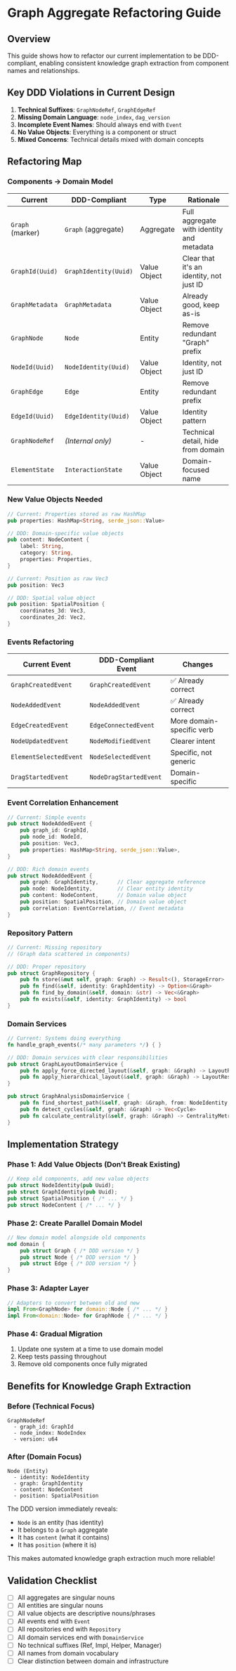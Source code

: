 # Graph Aggregate Refactoring Guide

## Overview

This guide shows how to refactor our current implementation to be DDD-compliant, enabling consistent knowledge graph extraction from component names and relationships.

## Key DDD Violations in Current Design

1. **Technical Suffixes**: `GraphNodeRef`, `GraphEdgeRef`
2. **Missing Domain Language**: `node_index`, `dag_version`
3. **Incomplete Event Names**: Should always end with `Event`
4. **No Value Objects**: Everything is a component or struct
5. **Mixed Concerns**: Technical details mixed with domain concepts

## Refactoring Map

### Components → Domain Model

| Current | DDD-Compliant | Type | Rationale |
|---------|---------------|------|-----------|
| `Graph` (marker) | `Graph` (aggregate) | Aggregate | Full aggregate with identity and metadata |
| `GraphId(Uuid)` | `GraphIdentity(Uuid)` | Value Object | Clear that it's an identity, not just ID |
| `GraphMetadata` | `GraphMetadata` | Value Object | Already good, keep as-is |
| `GraphNode` | `Node` | Entity | Remove redundant "Graph" prefix |
| `NodeId(Uuid)` | `NodeIdentity(Uuid)` | Value Object | Identity, not just ID |
| `GraphEdge` | `Edge` | Entity | Remove redundant prefix |
| `EdgeId(Uuid)` | `EdgeIdentity(Uuid)` | Value Object | Identity pattern |
| `GraphNodeRef` | *(Internal only)* | - | Technical detail, hide from domain |
| `ElementState` | `InteractionState` | Value Object | Domain-focused name |

### New Value Objects Needed

```rust
// Current: Properties stored as raw HashMap
pub properties: HashMap<String, serde_json::Value>

// DDD: Domain-specific value objects
pub content: NodeContent {
    label: String,
    category: String,
    properties: Properties,
}

// Current: Position as raw Vec3
pub position: Vec3

// DDD: Spatial value object
pub position: SpatialPosition {
    coordinates_3d: Vec3,
    coordinates_2d: Vec2,
}
```

### Events Refactoring

| Current Event | DDD-Compliant Event | Changes |
|---------------|---------------------|---------|
| `GraphCreatedEvent` | `GraphCreatedEvent` | ✅ Already correct |
| `NodeAddedEvent` | `NodeAddedEvent` | ✅ Already correct |
| `EdgeCreatedEvent` | `EdgeConnectedEvent` | More domain-specific verb |
| `NodeUpdatedEvent` | `NodeModifiedEvent` | Clearer intent |
| `ElementSelectedEvent` | `NodeSelectedEvent` | Specific, not generic |
| `DragStartedEvent` | `NodeDragStartedEvent` | Domain-specific |

### Event Correlation Enhancement

```rust
// Current: Simple events
pub struct NodeAddedEvent {
    pub graph_id: GraphId,
    pub node_id: NodeId,
    pub position: Vec3,
    pub properties: HashMap<String, serde_json::Value>,
}

// DDD: Rich domain events
pub struct NodeAddedEvent {
    pub graph: GraphIdentity,      // Clear aggregate reference
    pub node: NodeIdentity,        // Clear entity identity
    pub content: NodeContent,      // Domain value object
    pub position: SpatialPosition, // Domain value object
    pub correlation: EventCorrelation, // Event metadata
}
```

### Repository Pattern

```rust
// Current: Missing repository
// (Graph data scattered in components)

// DDD: Proper repository
pub struct GraphRepository {
    pub fn store(&mut self, graph: Graph) -> Result<(), StorageError>
    pub fn find(&self, identity: GraphIdentity) -> Option<&Graph>
    pub fn find_by_domain(&self, domain: &str) -> Vec<&Graph>
    pub fn exists(&self, identity: GraphIdentity) -> bool
}
```

### Domain Services

```rust
// Current: Systems doing everything
fn handle_graph_events(/* many parameters */) { }

// DDD: Domain services with clear responsibilities
pub struct GraphLayoutDomainService {
    pub fn apply_force_directed_layout(&self, graph: &Graph) -> LayoutResult
    pub fn apply_hierarchical_layout(&self, graph: &Graph) -> LayoutResult
}

pub struct GraphAnalysisDomainService {
    pub fn find_shortest_path(&self, graph: &Graph, from: NodeIdentity, to: NodeIdentity) -> Path
    pub fn detect_cycles(&self, graph: &Graph) -> Vec<Cycle>
    pub fn calculate_centrality(&self, graph: &Graph) -> CentralityMetrics
}
```

## Implementation Strategy

### Phase 1: Add Value Objects (Don't Break Existing)
```rust
// Keep old components, add new value objects
pub struct NodeIdentity(pub Uuid);
pub struct GraphIdentity(pub Uuid);
pub struct SpatialPosition { /* ... */ }
pub struct NodeContent { /* ... */ }
```

### Phase 2: Create Parallel Domain Model
```rust
// New domain model alongside old components
mod domain {
    pub struct Graph { /* DDD version */ }
    pub struct Node { /* DDD version */ }
    pub struct Edge { /* DDD version */ }
}
```

### Phase 3: Adapter Layer
```rust
// Adapters to convert between old and new
impl From<GraphNode> for domain::Node { /* ... */ }
impl From<domain::Node> for GraphNode { /* ... */ }
```

### Phase 4: Gradual Migration
1. Update one system at a time to use domain model
2. Keep tests passing throughout
3. Remove old components once fully migrated

## Benefits for Knowledge Graph Extraction

### Before (Technical Focus)
```
GraphNodeRef
  - graph_id: GraphId
  - node_index: NodeIndex
  - version: u64
```

### After (Domain Focus)
```
Node (Entity)
  - identity: NodeIdentity
  - graph: GraphIdentity
  - content: NodeContent
  - position: SpatialPosition
```

The DDD version immediately reveals:
- `Node` is an entity (has identity)
- It belongs to a `Graph` aggregate
- It has `content` (what it contains)
- It has `position` (where it is)

This makes automated knowledge graph extraction much more reliable!

## Validation Checklist

- [ ] All aggregates are singular nouns
- [ ] All entities are singular nouns
- [ ] All value objects are descriptive nouns/phrases
- [ ] All events end with `Event`
- [ ] All repositories end with `Repository`
- [ ] All domain services end with `DomainService`
- [ ] No technical suffixes (Ref, Impl, Helper, Manager)
- [ ] All names from domain vocabulary
- [ ] Clear distinction between domain and infrastructure
